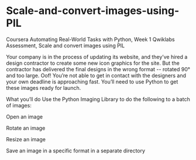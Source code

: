 # Scale-and-convert-images-using-PIL
Coursera Automating Real-World Tasks with Python, Week 1 Qwiklabs Assessment, Scale and convert images using PIL


Your company is in the process of updating its website, and they’ve hired a design contractor to create some new icon graphics for the site. But the contractor has delivered the final designs in the wrong format -- rotated 90° and too large. Oof! You’re not able to get in contact with the designers and your own deadline is approaching fast. You’ll need to use Python to get these images ready for launch.

What you’ll do
Use the Python Imaging Library to do the following to a batch of images:

Open an image

Rotate an image

Resize an image

Save an image in a specific format in a separate directory
